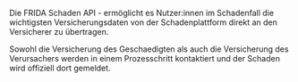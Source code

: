 Die FRIDA Schaden API - ermöglicht es Nutzer:innen im Schadenfall die wichtigsten Versicherungsdaten von der Schadenplattform direkt an den Versicherer zu übertragen.

Sowohl die Versicherung des Geschaedigten als auch die Versicherung des Verursachers werden in einem Prozesschritt kontaktiert und der Schaden wird offiziell dort gemeldet.